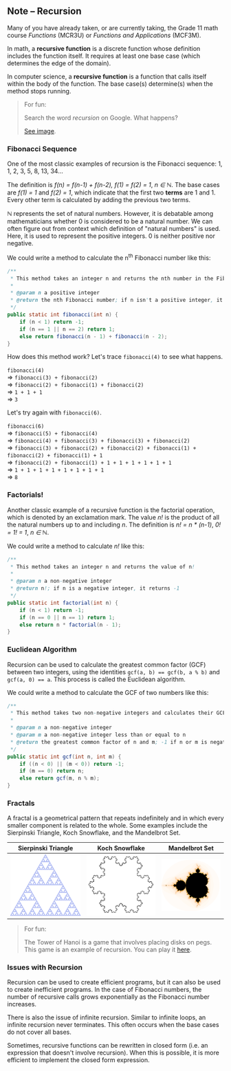 ## Note – Recursion

Many of you have already taken, or are currently taking, the Grade 11 math course *Functions* (MCR3U) or *Functions and Applications* (MCF3M).

In math, a **recursive function** is a discrete function whose definition includes the function itself. It requires at least one base case (which determines the edge of the domain).

In computer science, a **recursive function** is a function that calls itself within the body of the function. The base case(s) determine(s) when the method stops running.

> For fun:
> 
> Search the word *recursion* on Google. What happens?
> 
> [See image](../../Images/Recursion.png).


### Fibonacci Sequence

One of the most classic examples of recursion is the Fibonacci sequence: 1, 1, 2, 3, 5, 8, 13, 34...

The definition is *f(n) = f(n-1) + f(n-2), f(1) = f(2) = 1*, *n ∈ ℕ*. The base cases are *f(1) = 1* and *f(2) = 1*, which indicate that the first two **terms** are 1 and 1. Every other term is calculated by adding the previous two terms.

*ℕ* represents the set of natural numbers. However, it is debatable among mathematicians whether 0 is considered to be a natural number. We can often figure out from context which definition of "natural numbers" is used. Here, it is used to represent the positive integers. 0 is neither positive nor negative.

We could write a method to calculate the n<sup>th</sup> Fibonacci number like this:

```java
/**
 * This method takes an integer n and returns the nth number in the Fibonacci sequence.
 *
 * @param n a positive integer
 * @return the nth Fibonacci number; if n isn't a positive integer, it returns -1
 */
public static int fibonacci(int n) {
    if (n < 1) return -1;
    if (n == 1 || n == 2) return 1;
    else return fibonacci(n - 1) + fibonacci(n - 2);
}
```

How does this method work? Let's trace `fibonacci(4)` to see what happens.


`fibonacci(4)`    
=> `fibonacci(3) + fibonacci(2)`    
=> `fibonacci(2) + fibonacci(1) + fibonacci(2)`    
=> `1 + 1 + 1`    
=> `3`

Let's try again with `fibonacci(6)`.

`fibonacci(6)`    
=> `fibonacci(5) + fibonacci(4)`    
=> `fibonacci(4) + fibonacci(3) + fibonacci(3) + fibonacci(2)`    
=> `fibonacci(3) + fibonacci(2) + fibonacci(2) + fibonacci(1) + fibonacci(2) + fibonacci(1) + 1`    
=> `fibonacci(2) + fibonacci(1) + 1 + 1 + 1 + 1 + 1 + 1`    
=> `1 + 1 + 1 + 1 + 1 + 1 + 1 + 1`    
=> `8`




### Factorials!

Another classic example of a recursive function is the factorial operation, which is denoted by an exclamation mark. The value *n!* is the product of all the natural numbers up to and including *n*. The definition is *n! = n \* (n-1)*, *0! = 1! = 1*, *n ∈ ℕ*. 

We could write a method to calculate *n!* like this:
```java
/**
 * This method takes an integer n and returns the value of n!
 *
 * @param n a non-negative integer
 * @return n!; if n is a negative integer, it returns -1
 */
public static int factorial(int n) {
    if (n < 1) return -1;
    if (n == 0 || n == 1) return 1;
    else return n * factorial(n - 1);
}
```

### Euclidean Algorithm 

Recursion can be used to calculate the greatest common factor (GCF) between two integers, using the identities `gcf(a, b) == gcf(b, a % b)` and `gcf(a, 0) == a`. This process is called the Euclidean algorithm.

We could write a method to calculate the GCF of two numbers like this:

```java
/**
 * This method takes two non-negative integers and calculates their GCF
 *
 * @param n a non-negative integer
 * @param m a non-negative integer less than or equal to n
 * @return the greatest common factor of n and m; -1 if n or m is negative
 */
public static int gcf(int n, int m) {
    if ((n < 0) || (m < 0)) return -1;
    if (m == 0) return n;
    else return gcf(m, n % m);
}
```


### Fractals

A fractal is a geometrical pattern that repeats indefinitely and in which every smaller component is related to the whole. Some examples include the Sierpinski Triangle, Koch Snowflake, and the Mandelbrot Set.

| Sierpinski Triangle | Koch Snowflake | Mandelbrot Set |
| --- | --- | --- |
| ![](../../Images/Sierpinski_Triangle.png) |![](../../Images/Koch_Snowflake.png) |![](../../Images/Mandelbrot_Set.png) |


> For fun:
>
> The Tower of Hanoi is a game that involves placing disks on pegs. This game is an example of recursion. You can play it [here](http://www.dynamicdrive.com/dynamicindex12/towerhanoi.htm).
>


### Issues with Recursion

Recursion can be used to create efficient programs, but it can also be used to create inefficient programs. In the case of Fibonacci numbers, the number of recursive calls grows exponentially as the Fibonacci number increases.

There is also the issue of infinite recursion. Similar to infinite loops, an infinite recursion never terminates. This often occurs when the base cases do not cover all bases.

Sometimes, recursive functions can be rewritten in closed form (i.e. an expression that doesn't involve recursion). When this is possible, it is more efficient to implement the closed form expression.
